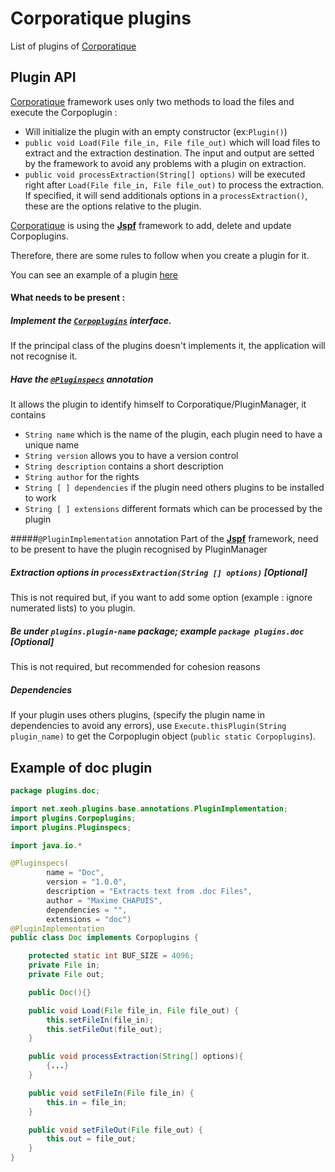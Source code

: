 Corporatique plugins
=======

List of plugins of [Corporatique]

## Plugin API

[Corporatique] framework uses only two methods to load the files and execute the Corpoplugin :

  * Will initialize the plugin with an empty constructor (ex:`Plugin()`)
  * `public void Load(File file_in, File file_out)` which will load files to extract and the extraction destination. The input and output are setted by the framework to avoid any problems with a plugin on extraction.
  * `public void processExtraction(String[] options)` will be executed right after `Load(File file_in, File file_out)` to process the extraction. If specified, it will send additionals options in a `processExtraction()`, these are the options relative to the plugin.

[Corporatique] is using the **[Jspf]** framework to add, delete and update Corpoplugins.

Therefore, there are some rules to follow when you create a plugin for it.

You can see an example of a plugin [here](#example-of-doc-plugin)
#### What needs to be present :
##### Implement the [`Corpoplugins`] interface.
If the principal class of the plugins doesn't implements it, the application will not recognise it.

##### Have the [`@Pluginspecs`] annotation
It allows the plugin to identify himself to Corporatique/PluginManager, it contains

 * `String name` which is the name of the plugin, each plugin need to have a unique name
 * `String version` allows you to have a version control
 * `String description` contains a short description
 * `String author` for the rights
 * `String [ ] dependencies`  if the plugin need others plugins to be installed to work
 * `String [ ] extensions`  different formats which can be processed by the plugin

#####`@PluginImplementation` annotation
Part of the **[Jspf]** framework, need to be present to have the plugin recognised by PluginManager

##### Extraction options in `processExtraction(String [] options)` [Optional]
This is not required but, if you want to add some option (example : ignore numerated lists) to you plugin.

##### Be under `plugins.plugin-name` package; example `package plugins.doc` [Optional]
This is not required, but recommended for cohesion reasons

##### Dependencies
If your plugin uses others plugins, (specify the plugin name in dependencies to avoid any errors), use `Execute.thisPlugin(String plugin_name)` to get the Corpoplugin object (`public static Corpoplugins`).


## Example of doc plugin
```java
package plugins.doc;

import net.xeoh.plugins.base.annotations.PluginImplementation;
import plugins.Corpoplugins;
import plugins.Pluginspecs;

import java.io.*

@Pluginspecs(
        name = "Doc",
        version = "1.0.0",
        description = "Extracts text from .doc Files",
        author = "Maxime CHAPUIS",
        dependencies = "",
        extensions = "doc")
@PluginImplementation
public class Doc implements Corpoplugins {

    protected static int BUF_SIZE = 4096;
    private File in;
    private File out;

    public Doc(){}

    public void Load(File file_in, File file_out) {
        this.setFileIn(file_in);
        this.setFileOut(file_out);
    }

    public void processExtraction(String[] options){
        {...}
    }

    public void setFileIn(File file_in) {
        this.in = file_in;
    }

    public void setFileOut(File file_out) {
        this.out = file_out;
    }
}
```
[jspf]:https://code.google.com/p/jspf/
[`Corpoplugins`]:./plugins/Corpoplugins.java
[corporatique]: https://github.com/Corporatique-dev/Corporatique
[`@Pluginspecs`]:./plugins/Pluginspecs.java
